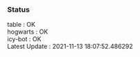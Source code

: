 ### Status


table : OK  
hogwarts : OK  
icy-bot : OK  
Latest Update : 2021-11-13 18:07:52.486292
